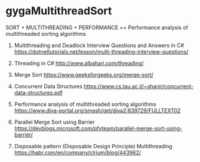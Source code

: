 # gygaMultithreadSort

SORT + MULTITHREADING + PERFORMANCE  ==  Performance analysis of multithreaded sorting algorithms

1.	Multithreading and Deadlock Interview Questions and Answers in C#
	https://dotnettutorials.net/lesson/multi-threading-interview-questions/
	
2. 	Threading in C#
	http://www.albahari.com/threading/
	
3.	Merge Sort
	https://www.geeksforgeeks.org/merge-sort/
	
4. 	Concurrent Data Structures
	https://www.cs.tau.ac.il/~shanir/concurrent-data-structures.pdf
	
5.	Performance analysis of multithreaded sorting algorithms
	https://www.diva-portal.org/smash/get/diva2:839729/FULLTEXT02
	
6. 	Parallel Merge Sort using Barrier
	https://devblogs.microsoft.com/pfxteam/parallel-merge-sort-using-barrier/
	
7. Disposable pattern (Disposable Design Principle) Multithreading
	https://habr.com/en/company/clrium/blog/443962/
	
